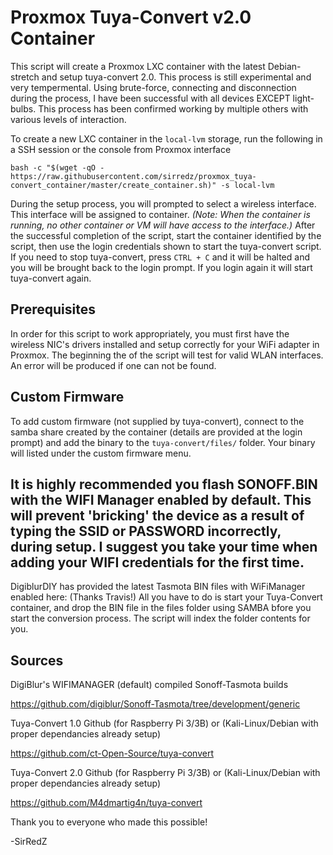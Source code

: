 # Proxmox Tuya-Convert v2.0 Container

This script will create a Proxmox LXC container with the latest Debian-stretch and setup tuya-convert 2.0. This process is still experimental and very tempermental. Using brute-force, connecting and disconnection during the process, I have been successful with all devices EXCEPT light-bulbs.
This process has been confirmed working by multiple others with various levels of interaction.

To create a new LXC container in the `local-lvm` storage, run the following in a SSH session or the console from Proxmox interface

```
bash -c "$(wget -qO - https://raw.githubusercontent.com/sirredz/proxmox_tuya-convert_container/master/create_container.sh)" -s local-lvm
```

During the setup process, you will prompted to select a wireless interface. This interface will be assigned to container. _(Note: When the container is running, no other container or VM will have access to the interface.)_ After the successful completion of the script, start the container identified by the script, then use the login credentials shown to start the tuya-convert script. If you need to stop tuya-convert, press `CTRL + C` and it will be halted and you will be brought back to the login prompt. If you login again it will start tuya-convert again.

## Prerequisites

In order for this script to work appropriately, you must first have the wireless NIC's drivers installed and setup correctly for your WiFi adapter in Proxmox. The beginning the of the script will test for valid WLAN interfaces. An error will be produced if one can not be found.

## Custom Firmware

To add custom firmware (not supplied by tuya-convert), connect to the samba share created by the container (details are provided at the login prompt) and add the binary to the `tuya-convert/files/` folder. Your binary will listed under the custom firmware menu.

## It is highly recommended you flash SONOFF.BIN with the WIFI Manager enabled by default. This will prevent 'bricking' the device as a result of typing the SSID or PASSWORD incorrectly, during setup. I suggest you take your time when adding your WIFI credentials for the first time.

DigiblurDIY has provided the latest Tasmota BIN files with WiFiManager enabled here: (Thanks Travis!)
All you have to do is start your Tuya-Convert container, and drop the BIN file in the files folder using SAMBA bfore you start the conversion process. The script will index the folder contents for you.

## Sources

DigiBlur's WIFIMANAGER (default) compiled Sonoff-Tasmota builds

https://github.com/digiblur/Sonoff-Tasmota/tree/development/generic

Tuya-Convert 1.0 Github (for Raspberry Pi 3/3B) or (Kali-Linux/Debian with proper dependancies already setup)

https://github.com/ct-Open-Source/tuya-convert

Tuya-Convert 2.0 Github (for Raspberry Pi 3/3B) or (Kali-Linux/Debian with proper dependancies already setup)

https://github.com/M4dmartig4n/tuya-convert

Thank you to everyone who made this possible!

-SirRedZ
